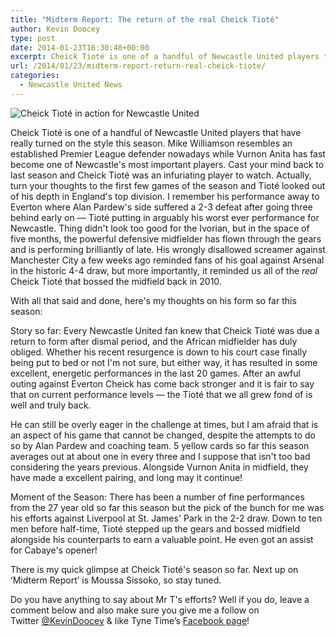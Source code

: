 ```yaml
---
title: "Midterm Report: The return of the real Cheick Tioté"
author: Kevin Doocey
type: post
date: 2014-01-23T16:30:48+00:00
excerpt: Cheick Tioté is one of a handful of Newcastle United players that have really turned on the style this season. Mike Williamson resembles an established Premier League defender nowadays while..
url: /2014/01/23/midterm-report-return-real-cheick-tiote/
categories:
  - Newcastle United News
---
```


![Cheick Tioté in action for Newcastle United](https://www.tynetime.com/wp-content/uploads/2014/01/Cheick-Tiote-Newcastle-United-2014.jpg "Tioté - Performances of late have reminded NUFC fans of the Cheick we grew used to")

Cheick Tioté is one of a handful of Newcastle United players that have really turned on the style this season. Mike Williamson resembles an established Premier League defender nowadays while Vurnon Anita has fast become one of Newcastle's most important players. Cast your mind back to last season and Cheick Tioté was an infuriating player to watch. Actually, turn your thoughts to the first few games of the season and Tioté looked out of his depth in England's top division. I remember his performance away to Everton where Alan Pardew's side suffered a 2-3 defeat after going three behind early on — Tioté putting in arguably his worst ever performance for Newcastle. Thing didn't look too good for the Ivorian, but in the space of five months, the powerful defensive midfielder has flown through the gears and is performing brilliantly of late. His wrongly disallowed screamer against Manchester City a few weeks ago reminded fans of his goal against Arsenal in the historic 4-4 draw, but more importantly, it reminded us all of the _real_ Cheick Tioté that bossed the midfield back in 2010.

With all that said and done, here's my thoughts on his form so far this season:

Story so far: Every Newcastle United fan knew that Cheick Tioté was due a return to form after dismal period, and the African midfielder has duly obliged. Whether his recent resurgence is down to his court case finally being put to bed or not I'm not sure, but either way, it has resulted in some excellent, energetic performances in the last 20 games. After an awful outing against Everton Cheick has come back stronger and it is fair to say that on current performance levels — the Tioté that we all grew fond of is well and truly back.

He can still be overly eager in the challenge at times, but I am afraid that is an aspect of his game that cannot be changed, despite the attempts to do so by Alan Pardew and coaching team. 5 yellow cards so far this season averages out at about one in every three and I suppose that isn't too bad considering the years previous. Alongside Vurnon Anita in midfield, they have made a excellent pairing, and long may it continue!

Moment of the Season: There has been a number of fine performances from the 27 year old so far this season but the pick of the bunch for me was his efforts against Liverpool at St. James' Park in the 2-2 draw. Down to ten men before half-time, Tioté stepped up the gears and bossed midfield alongside his counterparts to earn a valuable point. He even got an assist for Cabaye's opener!

There is my quick glimpse at Cheick Tioté's season so far. Next up on ‘Midterm Report’ is Moussa Sissoko, so stay tuned.

Do you have anything to say about Mr T's efforts? Well if you do, leave a comment below and also make sure you give me a follow on Twitter [@KevinDoocey](https://twitter.com/kevindoocey "Kevin Doocey Twitter") & like Tyne Time’s [Facebook page](http://www.facebook.com/tynetime "Tyne Time Facebook Page")!
